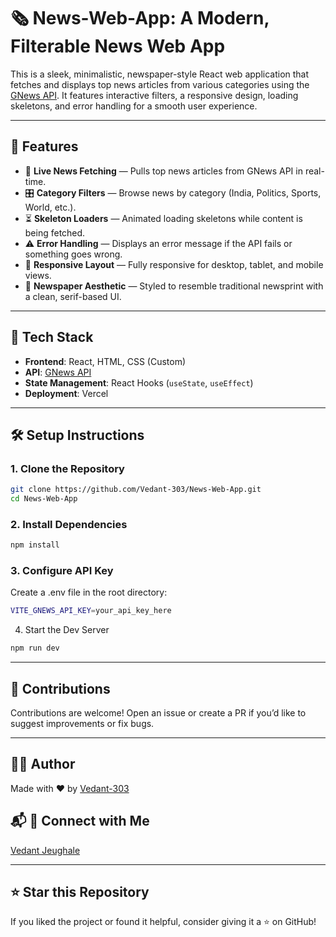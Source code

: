 # 🗞️ News-Web-App: A Modern, Filterable News Web App

This is a sleek, minimalistic, newspaper-style React web application that fetches and displays top news articles from various categories using the [GNews API](https://gnews.io/). It features interactive filters, a responsive design, loading skeletons, and error handling for a smooth user experience.

---

## 🚀 Features

- 📡 **Live News Fetching** — Pulls top news articles from GNews API in real-time.
- 🎛️ **Category Filters** — Browse news by category (India, Politics, Sports, World, etc.).
- ⏳ **Skeleton Loaders** — Animated loading skeletons while content is being fetched.
- ⚠️ **Error Handling** — Displays an error message if the API fails or something goes wrong.
- 📱 **Responsive Layout** — Fully responsive for desktop, tablet, and mobile views.
- 🎨 **Newspaper Aesthetic** — Styled to resemble traditional newsprint with a clean, serif-based UI.

---

## 🧠 Tech Stack

- **Frontend**: React, HTML, CSS (Custom)
- **API**: [GNews API](https://gnews.io/)
- **State Management**: React Hooks (`useState`, `useEffect`)
- **Deployment**: Vercel

---

## 🛠️ Setup Instructions

### 1. Clone the Repository

```bash
git clone https://github.com/Vedant-303/News-Web-App.git
cd News-Web-App
```

### 2. Install Dependencies

```bash
npm install
```

### 3. Configure API Key

Create a .env file in the root directory:

```bash
VITE_GNEWS_API_KEY=your_api_key_here
```

4. Start the Dev Server

```bash
npm run dev
```

---

## 🤝 Contributions

Contributions are welcome! Open an issue or create a PR if you’d like to suggest improvements or fix bugs.

---

## 👨‍💻 Author

Made with ❤️ by [Vedant-303](https://github.com/Vedant-303)

## 📬 🔗 Connect with Me

[Vedant Jeughale](https://www.linkedin.com/in/vedantjeughale/)

---

## ⭐ Star this Repository

If you liked the project or found it helpful, consider giving it a ⭐ on GitHub!
